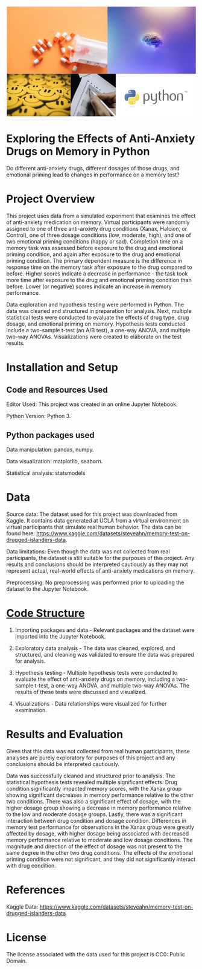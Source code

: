 ![](Python_memory_coverphoto.PNG)

# Exploring the Effects of Anti-Anxiety Drugs on Memory in Python
Do different anti-anxiety drugs, different dosages of those drugs, and emotional priming lead to changes in performance on a memory test?

# Project Overview
This project uses data from a simulated experiment that examines the effect of anti-anxiety medication on memory. Virtual participants were randomly assigned to one of three anti-anxiety drug conditions (Xanax, Halcion, or Control), one of three dosage conditions (low, moderate, high), and one of two emotional priming conditions (happy or sad). Completion time on a memory task was assessed before exposure to the drug and emotional priming condition, and again after exposure to the drug and emotional priming condition. The primary dependent measure is the difference in response time on the memory task after exposure to the drug compared to before. Higher scores indicate a decrease in performance - the task took more time after exposure to the drug and emotional priming condition than before. Lower (or negative) scores indicate an increase in memory performance. 

Data exploration and hypothesis testing were performed in Python. The data was cleaned and structured in preparation for analysis. Next, multiple statistical tests were conducted to evaluate the effects of drug type, drug dosage, and emotional priming on memory. Hypothesis tests conducted include a two-sample t-test (an A/B test), a one-way ANOVA, and multiple two-way ANOVAs. Visualizations were created to elaborate on the test results. 

# Installation and Setup
## Code and Resources Used
Editor Used: This project was created in an online Jupyter Notebook.

Python Version: Python 3.

## Python packages used
Data manipulation: pandas, numpy.

Data visualization: matplotlib, seaborn.

Statistical analysis: statsmodels

# Data
Source data: The dataset used for this project was downloaded from Kaggle. It contains data generated at UCLA from a virtual environment on virtual participants that simulate real human behavior. The data can be found here: https://www.kaggle.com/datasets/steveahn/memory-test-on-drugged-islanders-data.

Data limitations: Even though the data was not collected from real participants, the dataset is still suitable for the purposes of this project. Any results and conclusions should be interpreted cautiously as they may not represent actual, real-world effects of anti-anxiety medications on memory. 

Preprocessing: No preprocessing was performed prior to uploading the dataset to the Jupyter Notebook.

# [Code Structure](drug_effects_on_memory_hypothesis_testing_python.ipynb)
1. Importing packages and data - Relevant packages and the dataset were imported into the Jupyter Notebook.

2. Exploratory data analysis - The data was cleaned, explored, and structured, and cleaning was validated to ensure the data was prepared for analysis.

3. Hypothesis testing - Multiple hypothesis tests were conducted to evaluate the effect of anti-anxiety drugs on memory, including a two-sample t-test, a one-way ANOVA, and multiple two-way ANOVAs. The results of these tests were discussed and visualized.

4. Visualizations - Data relationships were visualized for further examination.

# Results and Evaluation
Given that this data was not collected from real human participants, these analyses are purely exploratory for purposes of this project and any conclusions should be interpreted cautiously.

Data was successfully cleaned and structured prior to analysis. The statistical hypothesis tests revealed multiple significant effects. Drug condition significantly impacted memory scores, with the Xanax group showing significant decreases in memory performance relative to the other two conditions. There was also a significant effect of dosage, with the higher dosage group showing a decrease in memory performance relative to the low and moderate dosage groups. Lastly, there was a significant interaction between drug condition and dosage condition. Differences in memory test performance for observations in the Xanax group were greatly affected by dosage, with higher dosage being associated with decreased memory performance relative to moderate and low dosage conditions. The magnitude and direction of the effect of dosage was not present to the same degree in the other two drug conditions. The effects of the emotional priming condition were not significant, and they did not significantly interact with drug condition.

# References
Kaggle Data: https://www.kaggle.com/datasets/steveahn/memory-test-on-drugged-islanders-data.

# License
The license associated with the data used for this project is CC0: Public Domain.
